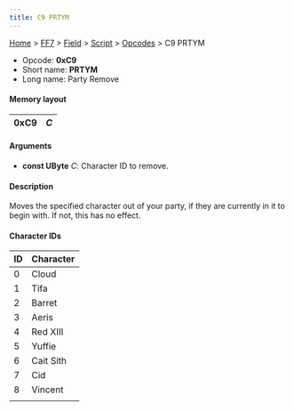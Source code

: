 ```yaml
---
title: C9 PRTYM
---
```


[Home](/ff7-flat-wiki/Main%20Page.md) > [FF7](/ff7-flat-wiki/FF7.md) > [Field](/ff7-flat-wiki/FF7/Field.md) > [Script](/ff7-flat-wiki/FF7/Field/Script.md) > [Opcodes](/ff7-flat-wiki/FF7/Field/Script/Opcodes.md) > C9 PRTYM

-   Opcode: **0xC9**
-   Short name: **PRTYM**
-   Long name: Party Remove

#### Memory layout

| 0xC9 | *C* |
|------|-----|

#### Arguments

-   **const UByte** *C*: Character ID to remove.

#### Description

Moves the specified character out of your party, if they are currently
in it to begin with. If not, this has no effect.

#### Character IDs

| ID  | Character |
|-----|-----------|
| 0   | Cloud     |
| 1   | Tifa      |
| 2   | Barret    |
| 3   | Aeris     |
| 4   | Red XIII  |
| 5   | Yuffie    |
| 6   | Cait Sith |
| 7   | Cid       |
| 8   | Vincent   |
|     |           |
